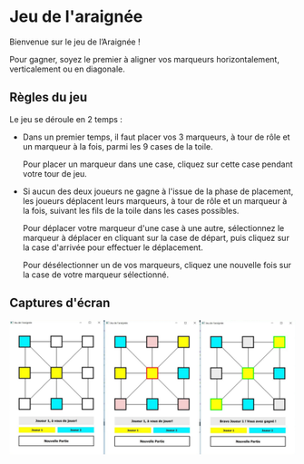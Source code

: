 # Jeu de l'araignée

Bienvenue sur le jeu de l’Araignée !

Pour gagner, soyez le premier à aligner vos marqueurs horizontalement, verticalement ou en diagonale.

## Règles du jeu

Le jeu se déroule en 2 temps :

* Dans un premier temps, il faut placer vos 3 marqueurs, à tour de rôle et un marqueur à la fois, parmi les 9 cases de la toile.
  
  Pour placer un marqueur dans une case, cliquez sur cette case pendant votre tour de jeu.

* Si aucun des deux joueurs ne gagne à l'issue de la phase de placement, les joueurs déplacent leurs marqueurs, à tour de rôle et un marqueur à la fois, suivant les fils de la toile dans les cases possibles.
  
  Pour déplacer votre marqueur d'une case à une autre, sélectionnez le marqueur à déplacer en cliquant sur la case de départ, puis cliquez sur la case d'arrivée pour effectuer le déplacement.
  
  Pour désélectionner un de vos marqueurs, cliquez une nouvelle fois sur la case de votre marqueur sélectionné.

## Captures d'écran

![Screenshots](https://raw.githubusercontent.com/melkarmo/Araignee/master/screenshot.jpg)
